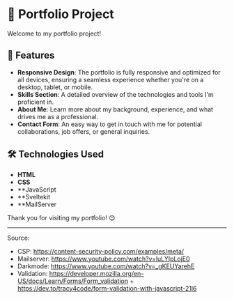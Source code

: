 # 📁 Portfolio Project

Welcome to my portfolio project! 

## 🌟 Features

- **Responsive Design**: The portfolio is fully responsive and optimized for all devices, ensuring a seamless experience whether you're on a desktop, tablet, or mobile.
- **Skills Section**: A detailed overview of the technologies and tools I'm proficient in.
- **About Me**: Learn more about my background, experience, and what drives me as a professional.
- **Contact Form**: An easy way to get in touch with me for potential collaborations, job offers, or general inquiries.

## 🛠️ Technologies Used

- **HTML**
- **CSS**
- **JavaScript 
- **Sveltekit
- **MailServer

Thank you for visiting my portfolio! 😊

---

Source: 

- CSP: https://content-security-policy.com/examples/meta/
- Mailserver: https://www.youtube.com/watch?v=luLYIpLojE0
- Darkmode: https://www.youtube.com/watch?v=_gKEUYarehE
- Validation: https://developer.mozilla.org/en-US/docs/Learn/Forms/Form_validation + https://dev.to/tracy4code/form-validation-with-javascript-21l6

